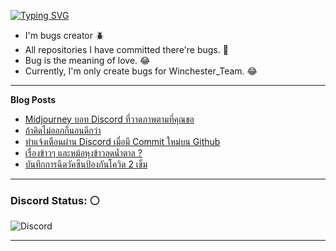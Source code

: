 [![Typing SVG](https://readme-typing-svg.herokuapp.com?font=Kanit&size=30&color=FF5E5E&vCenter=true&height=48&lines=Hello+world.+I'm+Pickyzz.+%F0%9F%91%8B)](https://git.io/typing-svg)
 - I'm bugs creator 🪲
 - All repositories I have committed there're bugs. 🎃
 - Bug is the meaning of love. 😂
 - Currently, I'm only create bugs for Winchester_Team. 😂

-------
**Blog Posts**

<!-- BLOG-POST-LIST:START -->
- [Midjourney บอท Discord ที่วาดภาพตามที่คุณขอ](https://pickyzz.dev/article/midjourney-discord-bot)
- [ถ้าคิดไม่ออกก็นอนดีกว่า](https://pickyzz.dev/article/sleep-can-help-your-work)
- [ทำแจ้งเตือนผ่าน Discord เมื่อมี Commit ใหม่บน Github](https://pickyzz.dev/article/github-to-discord-weebhook)
- [เรื่องข้าวๆ และหม้อหุงข้าวลดน้ำตาล ?](https://pickyzz.dev/article/truth-about-sugar-reduce-rice-cooker)
- [บันทึกการฉีดวัคซีนป้องกันโควิด 2 เข็ม](https://pickyzz.dev/article/covid-vaccined-memory)
<!-- BLOG-POST-LIST:END -->

-------

<!-- **Recent played**

[![spotify-github-profile](https://spotify-github-profile.vercel.app/api/view?uid=22llhxowcxkv2mjpbpwnciooa&cover_image=true&theme=natemoo-re&bar_color=00b3ff&bar_color_cover=false)](https://spotify-github-profile.vercel.app/api/view?uid=22llhxowcxkv2mjpbpwnciooa&redirect=true)

------- -->

### Discord Status: ⚪

![Discord](https://lanyard-profile-readme.vercel.app/api/77791675115642880?hideTimestamp=false&idleMessage=No+activity+now...&hideDiscrim=true&hideTimestamp=true)

-------
